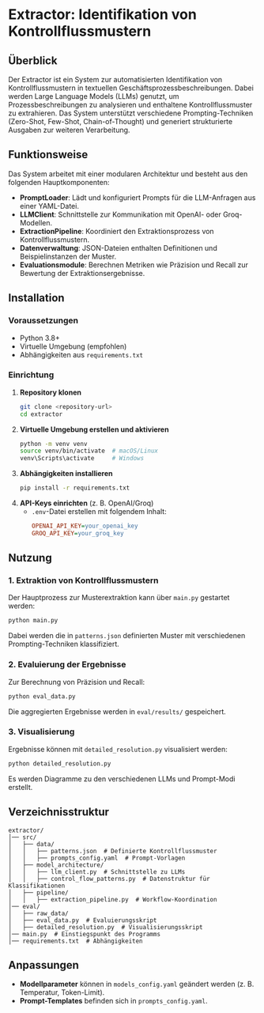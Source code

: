 # Extractor: Identifikation von Kontrollflussmustern

## Überblick

Der Extractor ist ein System zur automatisierten Identifikation von Kontrollflussmustern in textuellen Geschäftsprozessbeschreibungen. Dabei werden Large Language Models (LLMs) genutzt, um Prozessbeschreibungen zu analysieren und enthaltene Kontrollflussmuster zu extrahieren. Das System unterstützt verschiedene Prompting-Techniken (Zero-Shot, Few-Shot, Chain-of-Thought) und generiert strukturierte Ausgaben zur weiteren Verarbeitung.

## Funktionsweise

Das System arbeitet mit einer modularen Architektur und besteht aus den folgenden Hauptkomponenten:

- **PromptLoader**: Lädt und konfiguriert Prompts für die LLM-Anfragen aus einer YAML-Datei.
- **LLMClient**: Schnittstelle zur Kommunikation mit OpenAI- oder Groq-Modellen.
- **ExtractionPipeline**: Koordiniert den Extraktionsprozess von Kontrollflussmustern.
- **Datenverwaltung**: JSON-Dateien enthalten Definitionen und Beispielinstanzen der Muster.
- **Evaluationsmodule**: Berechnen Metriken wie Präzision und Recall zur Bewertung der Extraktionsergebnisse.

## Installation

### Voraussetzungen

- Python 3.8+
- Virtuelle Umgebung (empfohlen)
- Abhängigkeiten aus `requirements.txt`

### Einrichtung

1. **Repository klonen**
   ```bash
   git clone <repository-url>
   cd extractor
   ```
2. **Virtuelle Umgebung erstellen und aktivieren**
   ```bash
   python -m venv venv
   source venv/bin/activate  # macOS/Linux
   venv\Scripts\activate     # Windows
   ```
3. **Abhängigkeiten installieren**
   ```bash
   pip install -r requirements.txt
   ```
4. **API-Keys einrichten** (z. B. OpenAI/Groq)
   - `.env`-Datei erstellen mit folgendem Inhalt:
     ```ini
     OPENAI_API_KEY=your_openai_key
     GROQ_API_KEY=your_groq_key
     ```

## Nutzung

### 1. Extraktion von Kontrollflussmustern

Der Hauptprozess zur Musterextraktion kann über `main.py` gestartet werden:

```bash
python main.py
```

Dabei werden die in `patterns.json` definierten Muster mit verschiedenen Prompting-Techniken klassifiziert.

### 2. Evaluierung der Ergebnisse

Zur Berechnung von Präzision und Recall:

```bash
python eval_data.py
```

Die aggregierten Ergebnisse werden in `eval/results/` gespeichert.

### 3. Visualisierung

Ergebnisse können mit `detailed_resolution.py` visualisiert werden:

```bash
python detailed_resolution.py
```

Es werden Diagramme zu den verschiedenen LLMs und Prompt-Modi erstellt.

## Verzeichnisstruktur

```
extractor/
│── src/
│   ├── data/
│   │   ├── patterns.json  # Definierte Kontrollflussmuster
│   │   ├── prompts_config.yaml  # Prompt-Vorlagen
│   ├── model_architecture/
│   │   ├── llm_client.py  # Schnittstelle zu LLMs
│   │   ├── control_flow_patterns.py  # Datenstruktur für Klassifikationen
│   ├── pipeline/
│   │   ├── extraction_pipeline.py  # Workflow-Koordination
│── eval/
│   ├── raw_data/
│   ├── eval_data.py  # Evaluierungsskript
│   ├── detailed_resolution.py  # Visualisierungsskript
│── main.py  # Einstiegspunkt des Programms
│── requirements.txt  # Abhängigkeiten
```

## Anpassungen

- **Modellparameter** können in `models_config.yaml` geändert werden (z. B. Temperatur, Token-Limit).
- **Prompt-Templates** befinden sich in `prompts_config.yaml`.